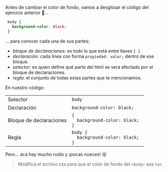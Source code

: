 Antes de cambiar el color de fondo, vamos a desglosar el código del ejercicio anterior :eyes:... 

```css
 body {
   background-color: black;
 }
```
... para conocer cada una de sus partes: 

* _bloque de declaraciones_: es todo lo que está entre llaves `{ }`.
* _declaración_: cada línea con forma `propiedad: valor;` dentro de ese bloque. 
* _selector_: es quien define qué parte del html se verá afectado por el bloque de declaraciones.
* _regla_: el conjunto de todas estas partes que te mencionamos.

En nuestro código:
	
<table class="table table-striped">
 <tbody>
 <tr>
   <td>Selector</td>
   <td><code>body</code></td>
 </tr>
 <tr>
   <td>Declaración</td>
   <td><code>background-color: black;</code></td>
 </tr>
 <tr>
   <td>Bloque de declaraciones</td>
   <td style="display: block;">
    <code style="display: block;">{</code>
    <code style="display: block;">&nbsp; background-color: black; </code>
    <code style="display: block;">}</code>
   </td>
 </tr>
  <tr>
   <td>Regla</td>
   <td style="display: block;">
    <code style="display: block;">body {</code>
    <code style="display: block;">&nbsp; background-color: black; </code>
    <code style="display: block;">}</code>
   </td>
  </tr>
 </tbody>
</table>

Pero… acá hay mucho ruido y ¡pocas nueces! :stuck_out_tongue_closed_eyes:

> Modificá el archivo css para que el color de fondo del `<body>` sea `tan`.